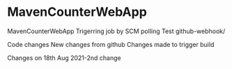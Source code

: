 # MavenCounterWebApp
MavenCounterWebApp
Trigerring job by SCM polling Test
github-webhook/

Code changes
New changes from github
Changes made to trigger build

Changes on 18th Aug 2021-2nd change


